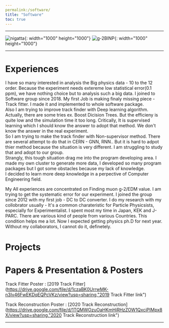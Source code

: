 ```yaml
---
permalink:/software/
title: "Software"
toc: true
---
```

* * *
![nigatta](https://user-images.githubusercontent.com/35910868/89368711-27ca2400-d717-11ea-92d0-83e9334fa3da.jpg){: width="1000" height="1000"}
![g-2BINP](https://user-images.githubusercontent.com/35910868/89369105-22210e00-d718-11ea-9114-7ef25306c8ba.png){: width="1000" height="1000"}   

* * *
# Experiences

I have so many interested in analysis the Big physics data - 10 to the 12 order. Because the experiment needs extereme low statistical error(0.1 ppm), we have nothing choice but to analysis such a big data. I joined to Software group since 2018. My first Job is making finaly missing piece - Track fitter. I made it and implemented to whole software package. <br>
Also I am trying to improve track finder with Deep learning algorithm. Actually, there are some tries ex. Boost Dicision Trees. But the efficieny is quite low and the simulation time it too long. Critically, It is supervised learning which I should know the answer to adopt that method. We don't know the answer in the real experiment. <br>
So I am trying to make the track finder with Non-supervisor method. There are several attempt to do that in CERN - GNN, RNN.. But it is hard to adpot thier method because the situation is very different. I am struggling to study that and adopt to our group.<br>
Strangly, this tough situation drag me into the program developing area. I made my own cluster to generate more data, I developed so many program packages but I got some obstacles because my lack of knowledge.<br>
I decided to learn more deep knowledge in a perpective of Computer Engineering field. 

My All experiences are concentrated on Finding muon g-2/EDM value. I am trying to get the systematic error for our experiment. I joined the group since 2012 with my first job - DC to DC converter. I do my research with my collobrator usually - It's a common charateristic for Particle Physicsists, especially for Experimentalist. I spent most my time in Japan, KEK and J-PARC. There are various kind of people from various Countries. This condition helps me a lot. Now I expected getting physics ph.D for next year. Without my collaborators, I cannot do it, definetely. 

# Projects

# Papers & Presentation & Posters   

Track Fitter Poster : [2019 Track Fitter](https://drive.google.com/file/d/1czaBK0UrrwMK-n3Iv46FwEKDqEQPcVKz/view?usp=sharing,"2019 Track Fitter link")   

Track Reconstruction Poster : [2020 Track Reconstruction](https://drive.google.com/file/d/1TQMWOzuOaHKmHiRHzZOW1QxciPIMpx8X/view?usp=sharing,"2020 Track Reconstruction link")


---
